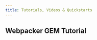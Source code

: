 ```yaml
---
title: Tutorials, Videos & Quickstarts
---
```



## <i class="flaticon-professor-teaching"></i><span class="bigfirstletter">W</span>ebpacker GEM Tutorial
